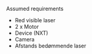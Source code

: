 Assumed requirements

- Red visible laser
- 2 x Motor
- Device (NXT)
- Camera
- Afstands bedømmende laser
